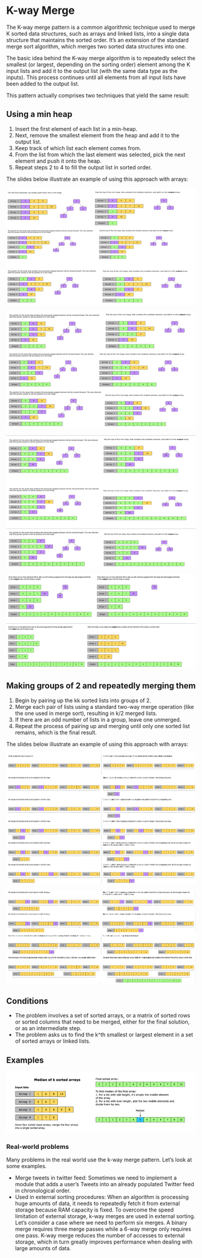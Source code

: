 # K-way Merge

The K-way merge pattern is a common algorithmic technique used to merge K sorted data structures, such as arrays and linked lists, into a single data structure that maintains the sorted order. It’s an extension of the standard merge sort algorithm, which merges two sorted data structures into one.

The basic idea behind the K-way merge algorithm is to repeatedly select the smallest (or largest, depending on the sorting order) element among the K input lists and add it to the output list (with the same data type as the inputs). This process continues until all elements from all input lists have been added to the output list.

This pattern actually comprises two techniques that yield the same result:

## Using a min heap

1. Insert the first element of each list in a min-heap.
2. Next, remove the smallest element from the heap and add it to the output list.
3. Keep track of which list each element comes from.
4. From the list from which the last element was selected, pick the next element and push it onto the heap.
5. Repeat steps 2 to 4 to fill the output list in sorted order.

The slides below illustrate an example of using this approach with arrays:

![](../../../../../img/14.31.04.png)

![](../../../../../img/14.31.31.png)

![](../../../../../img/14.32.11.png)

![](../../../../../img/14.32.24.png)

## Making groups of 2 and repeatedly merging them

1. Begin by pairing up the kk sorted lists into groups of 2.
2. Merge each pair of lists using a standard two-way merge operation (like the one used in merge sort), resulting in k/2 merged lists.
3. If there are an odd number of lists in a group, leave one unmerged.
4. Repeat the process of pairing up and merging until only one sorted list remains, which is the final result.

The slides below illustrate an example of using this approach with arrays:

![](../../../../../img/14.47.28.png)

![](../../../../../img/14.47.43.png)

## Conditions

- The problem involves a set of sorted arrays, or a matrix of sorted rows or sorted columns that need to be merged, either for the final solution, or as an intermediate step.
- The problem asks us to find the k^th smallest or largest element in a set of sorted arrays or linked lists.

## Examples

![](../../../../../img/14.24.44.png)

### Real-world problems

Many problems in the real world use the k-way merge pattern. Let’s look at some examples.

- Merge tweets in twitter feed: Sometimes we need to implement a module that adds a user’s Tweets into an already populated Twitter feed in chronological order.
- Used in external sorting procedures: When an algorithm is processing huge amounts of data, it needs to repeatedly fetch it from external storage because RAM capacity is fixed. To overcome the speed limitation of external storage, k-way merges are used in external sorting. Let’s consider a case where we need to perform six merges. A binary merge requires three merge passes while a 6-way merge only requires one pass. K-way merge reduces the number of accesses to external storage, which in turn greatly improves performance when dealing with large amounts of data.
